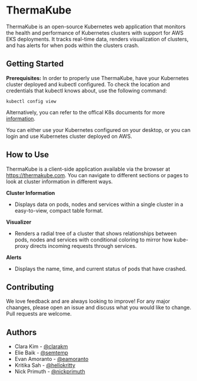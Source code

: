 # ThermaKube

ThermaKube is an open-source Kubernetes web application that monitors the health and performance of Kubernetes clusters with support for AWS EKS deployments. It tracks real-time data, renders visualization of clusters, and has alerts for when pods within the clusters crash.

## Getting Started
**Prerequisites:** In order to properly use ThermaKube, have your Kubernetes cluster deployed and kubectl configured.
To check the location and credentials that kubectl knows about, use the following command:
```
kubectl config view
```
Alternatively, you can refer to the offical K8s documents for more [information](https://kubernetes.io/docs/tasks/administer-cluster/access-cluster-api/).

You can either use your Kubernetes configured on your desktop, or you can login and use Kubernetes cluster deployed on AWS.

## How to Use
ThermaKube is a client-side application available via the browser at https://thermakube.com. You can navigate to different sections or pages to look at cluster information in different ways.

**Cluster Information**

* Displays data on pods, nodes and services within a single cluster in a easy-to-view, compact table format.

**Visualizer**

* Renders a radial tree of a cluster that shows relationships between pods, nodes and services with conditional coloring to mirror how kube-proxy directs incoming requests through services. 

**Alerts**

* Displays the name, time, and current status of pods that have crashed.

## Contributing
We love feedback and are always looking to improve! For any major chaanges, please open an issue and discuss what you would like to change. Pull requests are welcome.

## Authors

* Clara Kim - [@clarakm](https://github.com/clarakm)
* Elie Baik - [@semtemp](https://github.com/semtemp)
* Evan Amoranto - [@eamoranto](https://github.com/eamoranto)
* Kritika Sah - [@hellokritty](https://github.com/hellokritty)
* Nick Primuth - [@nickprimuth](https://github.com/nickprimuth)

